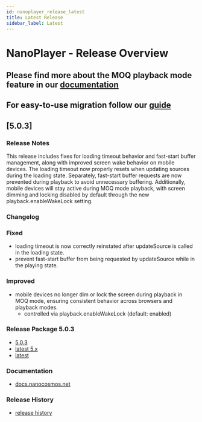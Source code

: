 ```yaml
---
id: nanoplayer_release_latest
title: Latest Release
sidebar_label: Latest
---
```


# **NanoPlayer - Release Overview**

## Please find more about the **MOQ playback mode** feature in our [documentation](https://docs.nanocosmos.net/docs/nanoplayer/nanoplayer_feature_moq/)

## For easy-to-use migration follow our [guide](https://docs.nanocosmos.net/docs/nanoplayer/nanoplayer_v5_migration_guide)

## **[5.0.3]**

### **Release Notes**

This release includes fixes for loading timeout behavior and fast-start buffer management, along with improved screen wake behavior on mobile devices. The loading timeout now properly resets when updating sources during the loading state. Separately, fast-start buffer requests are now prevented during playback to avoid unnecessary buffering. Additionally, mobile devices will stay active during MOQ mode playback, with screen dimming and locking disabled by default through the new playback.enableWakeLock setting.

### **Changelog**

### Fixed

- loading timeout is now correctly reinstated after updateSource is called in the loading state.
- prevent fast-start buffer from being requested by updateSource while in the playing state.

### Improved

- mobile devices no longer dim or lock the screen during playback in MOQ mode, ensuring consistent behavior across browsers and playback modes.
    - controlled via playback.enableWakeLock (default: enabled)

### **Release Package 5.0.3**

- [5.0.3](https://files.nanocosmos.de/index.php/s/8bPD38aotdGc6BP)
- [latest 5.x](https://files.nanocosmos.de/index.php/s/y4e2axW7s8qEtJb)
- [latest](https://files.nanocosmos.de/index.php/s/2tpCzgRjNEZDzeP)

### **Documentation**

- [docs.nanocosmos.net](https://docs.nanocosmos.net/docs/nanoplayer/nanoplayer_api/)

### **Release History**

- [release history](https://docs.nanocosmos.net/docs/nanoplayer/nanoplayer_release_history)
